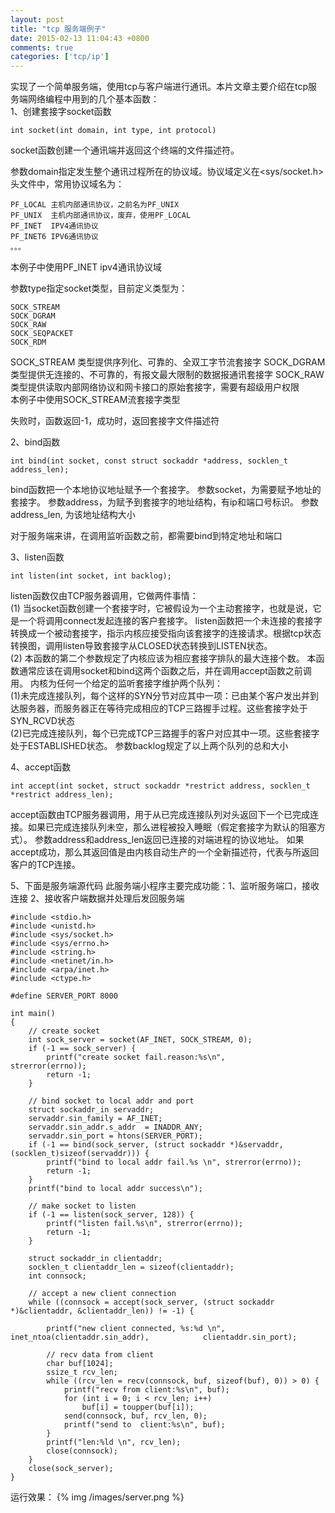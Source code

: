 ```yaml
---
layout: post
title: "tcp 服务端例子"
date: 2015-02-13 11:04:43 +0800
comments: true
categories: ['tcp/ip']
---
```

实现了一个简单服务端，使用tcp与客户端进行通讯。本片文章主要介绍在tcp服务端网络编程中用到的几个基本函数：  
1、创建套接字socket函数

	int socket(int domain, int type, int protocol)

socket函数创建一个通讯端并返回这个终端的文件描述符。  

参数domain指定发生整个通讯过程所在的协议域。协议域定义在<sys/socket.h>头文件中，常用协议域名为：
	
	PF_LOCAL 主机内部通讯协议，之前名为PF_UNIX
	PF_UNIX  主机内部通讯协议，废弃，使用PF_LOCAL
	PF_INET  IPV4通讯协议
	PF_INET6 IPV6通讯协议
	。。。
本例子中使用PF_INET ipv4通讯协议域  

参数type指定socket类型，目前定义类型为：  
	
	SOCK_STREAM									     
	SOCK_DGRAM
	SOCK_RAW
	SOCK_SEQPACKET
	SOCK_RDM
SOCK_STREAM 类型提供序列化、可靠的、全双工字节流套接字
SOCK_DGRAM 类型提供无连接的、不可靠的，有报文最大限制的数据报通讯套接字
SOCK_RAW 类型提供读取内部网络协议和网卡接口的原始套接字，需要有超级用户权限  
本例子中使用SOCK_STREAM流套接字类型  

失败时，函数返回-1，成功时，返回套接字文件描述符

2、bind函数

	int bind(int socket, const struct sockaddr *address, socklen_t address_len);

bind函数把一个本地协议地址赋予一个套接字。
参数socket，为需要赋予地址的套接字。
参数address，为赋予到套接字的地址结构，有ip和端口号标识。
参数address_len, 为该地址结构大小

对于服务端来讲，在调用监听函数之前，都需要bind到特定地址和端口
    
<!-- more -->

3、listen函数

	int listen(int socket, int backlog);
  
listen函数仅由TCP服务器调用，它做两件事情：  
(1) 当socket函数创建一个套接字时，它被假设为一个主动套接字，也就是说，它是一个将调用connect发起连接的客户套接字。	listen函数把一个未连接的套接字转换成一个被动套接字，指示内核应接受指向该套接字的连接请求。根据tcp状态转换图，调用listen导致套接字从CLOSED状态转换到LISTEN状态。  
(2) 本函数的第二个参数规定了内核应该为相应套接字排队的最大连接个数。
本函数通常应该在调用socket和bind这两个函数之后，并在调用accept函数之前调用。
内核为任何一个给定的监听套接字维护两个队列：  
(1)未完成连接队列，每个这样的SYN分节对应其中一项：已由某个客户发出并到达服务器，而服务器正在等待完成相应的TCP三路握手过程。这些套接字处于SYN_RCVD状态  
(2)已完成连接队列，每个已完成TCP三路握手的客户对应其中一项。这些套接字处于ESTABLISHED状态。
参数backlog规定了以上两个队列的总和大小

4、accept函数

	int accept(int socket, struct sockaddr *restrict address, socklen_t *restrict address_len);
	
accept函数由TCP服务器调用，用于从已完成连接队列对头返回下一个已完成连接。如果已完成连接队列未空，那么进程被投入睡眠（假定套接字为默认的阻塞方式）。
参数address和address_len返回已连接的对端进程的协议地址。
如果accept成功，那么其返回值是由内核自动生产的一个全新描述符，代表与所返回客户的TCP连接。

5、下面是服务端源代码
此服务端小程序主要完成功能：1、监听服务端口，接收连接 2、接收客户端数据并处理后发回服务端

	#include <stdio.h>
	#include <unistd.h>
	#include <sys/socket.h>
	#include <sys/errno.h>
	#include <string.h>
	#include <netinet/in.h>
	#include <arpa/inet.h>
	#include <ctype.h>

	#define SERVER_PORT 8000

	int main()
	{
		// create socket
		int sock_server = socket(AF_INET, SOCK_STREAM, 0);
		if (-1 == sock_server) {
			printf("create socket fail.reason:%s\n", 				strerror(errno));
			return -1;
		}

		// bind socket to local addr and port
		struct sockaddr_in servaddr;
		servaddr.sin_family = AF_INET;
		servaddr.sin_addr.s_addr  = INADDR_ANY;
		servaddr.sin_port = htons(SERVER_PORT);
		if (-1 == bind(sock_server, (struct sockaddr *)&servaddr, (socklen_t)sizeof(servaddr))) {
			printf("bind to local addr fail.%s \n", strerror(errno));
			return -1;
		}
		printf("bind to local addr success\n");

		// make socket to listen
		if (-1 == listen(sock_server, 128)) {
			printf("listen fail.%s\n", strerror(errno));
			return -1;
		}

		struct sockaddr_in clientaddr;
		socklen_t clientaddr_len = sizeof(clientaddr);
		int connsock;

		// accept a new client connection
		while ((connsock = accept(sock_server, (struct sockaddr *)&clientaddr, &clientaddr_len)) != -1) {
			
			printf("new client connected, %s:%d \n", inet_ntoa(clientaddr.sin_addr), 			clientaddr.sin_port);

			// recv data from client
			char buf[1024];
			ssize_t rcv_len;
			while ((rcv_len = recv(connsock, buf, sizeof(buf), 0)) > 0) {
				printf("recv from client:%s\n", buf);
				for (int i = 0; i < rcv_len; i++)
			  		buf[i] = toupper(buf[i]);
				send(connsock, buf, rcv_len, 0);
				printf("send to  client:%s\n", buf);
			}
			printf("len:%ld \n", rcv_len);
			close(connsock);
		}
		close(sock_server);
	}	
	
运行效果：
{% img /images/server.png %}	